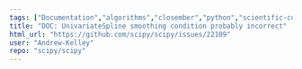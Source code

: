 ```yaml
---
tags: ["Documentation","algorithms","closember","python","scientific-computing","scipy","scipy.interpolate"]
title: "DOC: UnivariateSpline smoothing condition probably incorrect"
html_url: "https://github.com/scipy/scipy/issues/22109"
user: "Andrew-Kelley"
repo: "scipy/scipy"
---
```


